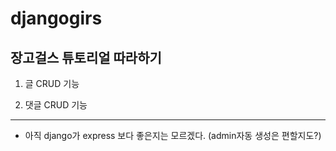 # djangogirs

## 장고걸스 튜토리얼 따라하기

1. 글 CRUD 기능

2. 댓글 CRUD 기능

------------------------------------

* 아직 django가 express 보다 좋은지는 모르겠다. (admin자동 생성은 편할지도?)
